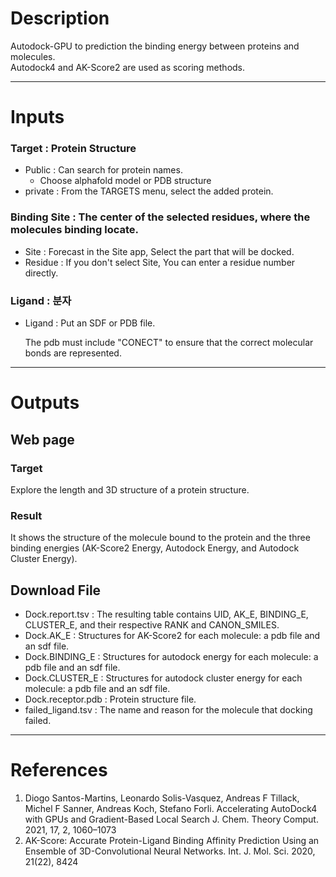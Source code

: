 <!-- @format -->

# Description

Autodock-GPU to prediction the binding energy between proteins and molecules. \
Autodock4 and AK-Score2 are used as scoring methods.

---
# Inputs
 ### Target : Protein Structure
 - Public : Can search for protein names.
   - Choose alphafold model or PDB structure
 - private : From the TARGETS menu, select the added protein.

 ### Binding Site : The center of the selected residues, where the molecules binding locate.
 - Site : Forecast in the Site app, Select the part that will be docked.
 - Residue : If you don't select Site, You can enter a residue number directly.
   
### Ligand : 분자
 - Ligand : Put an SDF or PDB file.

   The pdb must include "CONECT" to ensure that the correct molecular bonds are represented.

---
# Outputs
## Web page
### Target
Explore the length and 3D structure of a protein structure.
### Result
It shows the structure of the molecule bound to the protein and the three binding energies (AK-Score2 Energy, Autodock Energy, and Autodock Cluster Energy).

## Download File
 - Dock.report.tsv : The resulting table contains UID, AK_E, BINDING_E, CLUSTER_E, and their respective RANK and CANON_SMILES.
 - Dock.AK_E : Structures for AK-Score2 for each molecule: a pdb file and an sdf file.
 - Dock.BINDING_E : Structures for autodock energy for each molecule: a pdb file and an sdf file.
 - Dock.CLUSTER_E : Structures for autodock cluster energy for each molecule: a pdb file and an sdf file.
 - Dock.receptor.pdb : Protein structure file.
 - failed_ligand.tsv : The name and reason for the molecule that docking failed.

---
# References
1. Diogo Santos-Martins, Leonardo Solis-Vasquez, Andreas F Tillack, Michel F Sanner, Andreas Koch, Stefano Forli. Accelerating AutoDock4 with GPUs and Gradient-Based Local Search J. Chem. Theory Comput. 2021, 17, 2, 1060–1073
2. AK-Score: Accurate Protein-Ligand Binding Affinity Prediction Using an Ensemble of 3D-Convolutional Neural Networks. Int. J. Mol. Sci. 2020, 21(22), 8424
